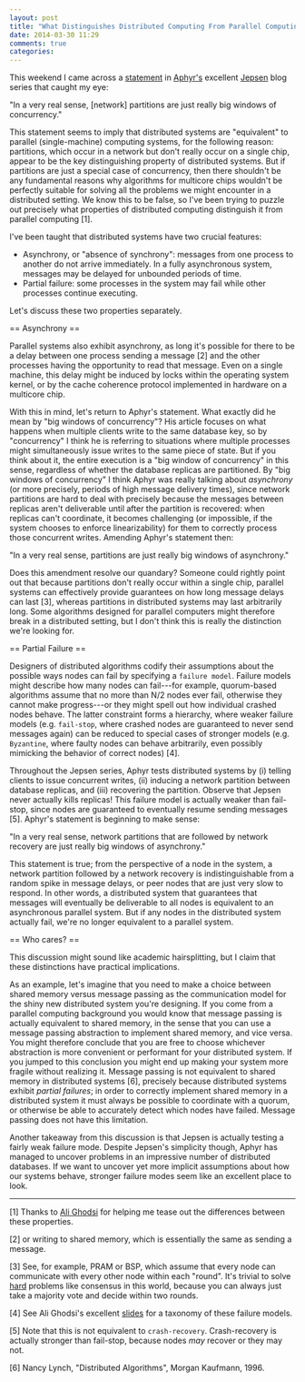 ```yaml
---
layout: post
title: "What Distinguishes Distributed Computing From Parallel Computing?"
date: 2014-03-30 11:29
comments: true
categories: 
---
```


This weekend I came across a [statement](http://aphyr.com/posts/285-call-me-maybe-riak) in [Aphyr's](https://twitter.com/aphyr) excellent
[Jepsen](http://aphyr.com/tags/jepsen) blog series that caught my eye:

   "In a very real sense, [network] partitions are just really big windows of concurrency."

This statement seems to imply that distributed systems are "equivalent"
to parallel (single-machine) computing systems, for the following reason: partitions,
which occur in a network but don't really occur on a single chip, appear to be the key
distinguishing property of distributed systems. But if partitions are just a
special case of concurrency, then there shouldn't be any fundamental reasons
why algorithms for multicore chips wouldn't be perfectly suitable for solving all the
problems we might encounter in a distributed setting.
We know this to be false,
so I've been trying to puzzle out precisely what
properties of distributed computing distinguish it from parallel computing
[1].

I've been taught that distributed systems have two crucial features:

+ Asynchrony, or "absence of synchrony": messages from one process to another
  do not arrive immediately. In a fully asynchronous system, messages may be
  delayed for unbounded periods of time.
+ Partial failure: some processes in the system may fail while other processes
  continue executing.

<!--
Observe that in a loose sense, network partitions are a form of partial failure,
because from the perspective of the other nodes in the system, a partitioned node
is indistinguishable from a crashed node.
-->

Let's discuss these two properties separately.

== Asynchrony ==

Parallel systems also exhibit asynchrony, as long it's possible for
there to be a delay between one process sending a message [2]
and the other processes having the opportunity to read that message. Even on a single
machine, this delay might be induced by locks within the operating system kernel,
or by the cache coherence protocol implemented in hardware on a multicore chip.

With this in mind, let's return to Aphyr's statement.
What exactly did he mean by "big windows of concurrency"?
His article focuses on what happens when multiple clients write to the same
database key, so by "concurrency" I think he is referring to situations where multiple processes
might simultaneously issue writes to the same piece of state. But if you
think about it, the entire execution is a "big window of
concurrency" in this sense, regardless of whether the database replicas are partitioned.
By "big windows of concurrency" I think Aphyr was really talking about *asynchrony* (or more
precisely, periods of high message delivery times),
since network partitions are hard to deal with precisely because the messages
between replicas aren't deliverable until after the partition is recovered:
when replicas can't coordinate, it becomes challenging (or impossible, if the system chooses to enforce linearizability)
for them to correctly process those concurrent writes. Amending Aphyr's statement then:

   "In a very real sense, partitions are just really big windows of asynchrony."

Does this amendment resolve our quandary? Someone could
rightly point out that because partitions don't really occur within a single chip,
parallel systems can effectively provide guarantees on how long message
delays can last [3], whereas partitions in distributed systems may last
arbitrarily long. Some algorithms designed for parallel computers might
therefore break in a distributed setting,
but I don't think this is really the distinction we're looking
for.

== Partial Failure ==

Designers of distributed algorithms codify their assumptions
about the possible ways nodes can fail by specifying a `failure model`. Failure models might describe
how many nodes can fail---for example, quorum-based algorithms assume that no more
than N/2 nodes ever fail, otherwise they cannot make progress---or they might
spell out how individual crashed nodes behave. The latter constraint forms a
hierarchy, where weaker failure models (e.g. `fail-stop`, where crashed nodes are guaranteed to never
send messages again) can be reduced to special cases of stronger models (e.g.
`Byzantine`, where faulty nodes can behave arbitrarily, even possibly
mimicking the behavior of correct nodes) [4].

Throughout the Jepsen series, Aphyr tests distributed systems by (i) telling
clients to issue concurrent writes, (ii) inducing a network partition between
database replicas, and (iii) recovering the partition. Observe that Jepsen
never actually kills replicas! This failure model is actually weaker than fail-stop,
since nodes are guaranteed to eventually resume sending messages [5].
Aphyr's statement is beginning to make sense:

   "In a very real sense, network partitions that are followed by network recovery are just really big windows of asynchrony."

This statement is true; from the perspective of a node in the system, a network partition followed by a network recovery
is indistinguishable from a random spike in message delays, or peer nodes that
are just very slow to respond. In other words, a distributed system that
guarantees that messages will eventually be deliverable to all nodes is
equivalent to an asynchronous parallel system. But if any nodes in the
distributed system actually fail, we're no longer equivalent to a parallel
system.

== Who cares? ==

This discussion might sound like academic hairsplitting, but I claim that
these distinctions have practical implications.

As an example, let's imagine that you need to make a choice between shared memory
versus message passing as the communication model for the shiny new distributed
system you're designing. If you come from a parallel computing background you
would know that message passing is actually equivalent to shared memory, in
the sense that you can use a message passing abstraction to implement
shared memory, and vice versa. You might therefore conclude that you
are free to choose whichever abstraction is more convenient or performant for
your distributed system. If you jumped to this conclusion you might end up
making your system more fragile without realizing it.
Message passing is not equivalent to shared memory in distributed systems [6],
precisely because distributed systems exhibit *partial failures*;
in order to correctly implement shared memory in a distributed system it must
always be possible to coordinate with a quorum, or
otherwise be able to accurately detect which nodes have failed. Message
passing does not have this limitation.

Another takeaway from this discussion is that Jepsen is actually testing a
fairly weak failure mode. Despite Jepsen's simplicity though, Aphyr has managed to uncover problems in
an impressive number of distributed databases. If we want to uncover yet more implicit assumptions
about how our systems behave, stronger failure modes seem like an
excellent place to look.

----

[1] Thanks to [Ali Ghodsi](http://www.cs.berkeley.edu/~alig/) for helping me tease out the differences between these properties.

[2] or writing to shared memory, which is essentially the same as sending a
message.

[3] See, for example, PRAM or BSP, which assume that every node can
communicate with every other node within each "round". It's trivial to solve
[hard](http://groups.csail.mit.edu/tds/papers/Lynch/pods83-flp.pdf) problems like
consensus in this world, because you can always just take a majority
vote and decide within two rounds.

[4] See Ali Ghodsi's excellent [slides](http://www.cs.berkeley.edu/~alig/cs294-91/events-links.pptx) for a taxonomy of these failure models.

[5] Note that this is not equivalent to `crash-recovery`. Crash-recovery is
actually stronger than fail-stop, because nodes *may* recover or they may
not.

[6] Nancy Lynch, "Distributed Algorithms", Morgan Kaufmann, 1996.
